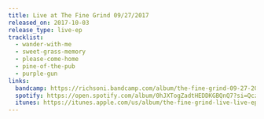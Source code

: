 ```yaml
---
title: Live at The Fine Grind 09/27/2017
released_on: 2017-10-03
release_type: live-ep
tracklist:
  - wander-with-me
  - sweet-grass-memory
  - please-come-home
  - pine-of-the-pub
  - purple-gun
links:
  bandcamp: https://richsoni.bandcamp.com/album/the-fine-grind-09-27-2017-little-falls-nj-live
  spotify: https://open.spotify.com/album/0hJXTogZadtHEDDKGBQnQ7?si=Qcz-LmsDTV2KSQO9ZHVBSg
  itunes: https://itunes.apple.com/us/album/the-fine-grind-live-live-ep/1294725638
---
```

